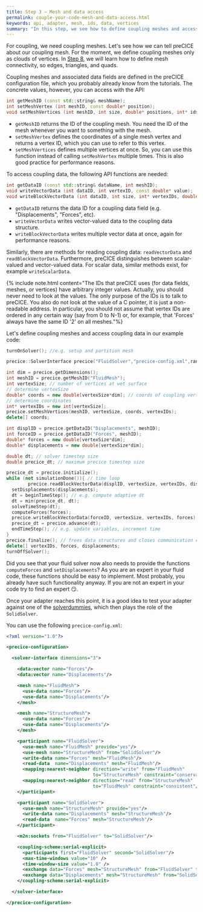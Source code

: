 ```yaml
---
title: Step 3 – Mesh and data access
permalink: couple-your-code-mesh-and-data-access.html
keywords: api, adapter, mesh, ids, data, vertices
summary: "In this step, we see how to define coupling meshes and access coupling data."
---
```


For coupling, we need coupling meshes. Let's see how we can tell preCICE about our coupling mesh. For the moment, we define coupling meshes only as clouds of vertices. In [Step 8](couple-your-code-defining-mesh-connectivity.html), we will learn how to define mesh connectivity, so edges, triangles, and quads.

Coupling meshes and associated data fields are defined in the preCICE configuration file, which you probably already know from the tutorials. The concrete values, however, you can access with the API:

```cpp
int getMeshID (const std::string& meshName);
int setMeshVertex (int meshID, const double* position);
void setMeshVertices (int meshID, int size, double* positions, int* ids);
```

* `getMeshID` returns the ID of the coupling mesh. You need the ID of the mesh whenever you want to something with the mesh. 
* `setMeshVertex` defines the coordinates of a single mesh vertex and returns a vertex ID, which you can use to refer to this vertex.
* `setMeshVertices` defines multiple vertices at once. So, you can use this function instead of calling `setMeshVertex` multiple times. This is also good practice for performance reasons.

To access coupling data, the following API functions are needed:

```cpp
int getDataID (const std::string& dataName, int meshID);
void writeVectorData (int dataID, int vertexID, const double* value);
void writeBlockVectorData (int dataID, int size, int* vertexIDs, double* values);
```

* `getDataID` returns the data ID for a coupling data field (e.g. "Displacements", "Forces", etc).
* `writeVectorData` writes vector-valued data to the coupling data structure.
* `writeBlockVectorData` writes multiple vector data at once, again for performance reasons. 

Similarly, there are methods for reading coupling data: `readVectorData` and `readBlockVectorData`. Furthermore,
preCICE distinguishes between scalar-valued and vector-valued data. For scalar data, similar methods exist, for example `writeScalarData`.

{% include note.html content="The IDs that preCICE uses (for data fields, meshes, or vertices) have arbitrary integer values. Actually, you should never need to look at the values. The only purpose of the IDs is to talk to preCICE. You also do not look at the value of a C pointer, it is just a non-readable address. In particular, you should not assume that vertex IDs are ordered in any certain way (say from 0 to N-1) or, for example, that 'Forces' always have the same ID '2' on all meshes."%}


Let's define coupling meshes and access coupling data in our example code:

```cpp
turnOnSolver(); //e.g. setup and partition mesh 

precice::SolverInterface precice("FluidSolver","precice-config.xml",rank,size); // constructor

int dim = precice.getDimensions();
int meshID = precice.getMeshID("FluidMesh");
int vertexSize; // number of vertices at wet surface 
// determine vertexSize
double* coords = new double[vertexSize*dim]; // coords of coupling vertices 
// determine coordinates
int* vertexIDs = new int[vertexSize];
precice.setMeshVertices(meshID, vertexSize, coords, vertexIDs); 
delete[] coords;

int displID = precice.getDataID("Displacements", meshID); 
int forceID = precice.getDataID("Forces", meshID); 
double* forces = new double[vertexSize*dim];
double* displacements = new double[vertexSize*dim];

double dt; // solver timestep size
double precice_dt; // maximum precice timestep size

precice_dt = precice.initialize();
while (not simulationDone()){ // time loop
        precice.readBlockVectorData(displID, vertexSize, vertexIDs, displacements);
  setDisplacements(displacements);
  dt = beginTimeStep(); // e.g. compute adaptive dt 
  dt = min(precice_dt, dt);
  solveTimeStep(dt);
  computeForces(forces);
  precice.writeBlockVectorData(forceID, vertexSize, vertexIDs, forces);
  precice_dt = precice.advance(dt);
  endTimeStep(); // e.g. update variables, increment time
}
precice.finalize(); // frees data structures and closes communication channels
delete[] vertexIDs, forces, displacements;
turnOffSolver();
```

Did you see that your fluid solver now also needs to provide the functions `computeForces` and `setDisplacements`? As you are an expert in your fluid code, these functions should be easy to implement. Most probably, you already have such functionality anyway. If you are not an expert in your code try to find an expert :smirk:. 

Once your adapter reaches this point, it is a good idea to test your adapter against one of the [solverdummies](couple-your-code-prerequisites#application-programming-interface), which then plays the role of the `SolidSolver`.

You can use the following `precice-config.xml`: 

```xml
<?xml version="1.0"?>

<precice-configuration>

  <solver-interface dimensions="3">

    <data:vector name="Forces"/>
    <data:vector name="Displacements"/>

    <mesh name="FluidMesh">
      <use-data name="Forces"/>
      <use-data name="Displacements"/>
    </mesh>

    <mesh name="StructureMesh">
      <use-data name="Forces"/>
      <use-data name="Displacements"/>
    </mesh>

    <participant name="FluidSolver">
      <use-mesh name="FluidMesh" provide="yes"/>
      <use-mesh name="StructureMesh" from="SolidSolver"/>
      <write-data name="Forces" mesh="FluidMesh"/>
      <read-data  name="Displacements" mesh="FluidMesh"/>
      <mapping:nearest-neighbor direction="write" from="FluidMesh" 
                                to="StructureMesh" constraint="conservative"/>
      <mapping:nearest-neighbor direction="read" from="StructureMesh" 
                                to="FluidMesh" constraint="consistent"/>
    </participant>

    <participant name="SolidSolver">
      <use-mesh name="StructureMesh" provide="yes"/>
      <write-data name="Displacements" mesh="StructureMesh"/>
      <read-data  name="Forces" mesh="StructureMesh"/>
    </participant>

    <m2n:sockets from="FluidSolver" to="SolidSolver"/>

    <coupling-scheme:serial-explicit>
      <participants first="FluidSolver" second="SolidSolver"/>
      <max-time-windows value="10" />
      <time-window-size value="1.0" />
      <exchange data="Forces" mesh="StructureMesh" from="FluidSolver" to="SolidSolver"/>
      <exchange data="Displacements" mesh="StructureMesh" from="SolidSolver" to="FluidSolver"/>
    </coupling-scheme:serial-explicit>

  </solver-interface>

</precice-configuration>
```


